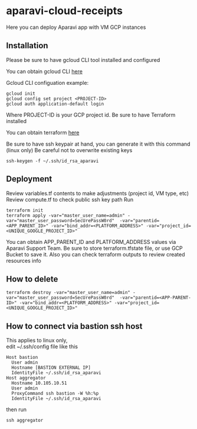 # aparavi-cloud-receipts
Here you can deploy Aparavi app with VM GCP instances

## Installation
Please be sure to have gcloud CLI tool installed and configured

You can obtain gcloud CLI [here](https://cloud.google.com/sdk/docs/install)

Gcloud CLI configuation example:
```
gcloud init
gcloud config set project <PROJECT-ID>
gcloud auth application-default login
```
Where PROJECT-ID is your GCP project id.
Be sure to have Terraform installed

You can obtain terraform [here](https://learn.hashicorp.com/tutorials/terraform/install-cli)


Be sure to have ssh keypair at hand, you can generate it with this command (linux only)
Be careful not to overwrite existing keys
```
ssh-keygen -f ~/.ssh/id_rsa_aparavi
```
## Deployment
Review variables.tf contents to make adjustments (project id, VM type, etc)
Review compute.tf to check public ssh key path
Run 
```
terraform init
terraform apply -var="master_user_name=admin" -var="master_user_password=SecUrePassW0rd"  -var="parentid=<APP_PARENT_ID>" -var="bind_addr=<PLATFORM_ADDRESS>" -var="project_id=<UNIQUE_GOOGLE_PROJECT_ID>"
```
You can obtain APP_PARENT_ID and PLATFORM_ADDRESS values via Aparavi Support Team.
Be sure to store terraform.tfstate file, or use GCP Bucket to save it.
Also you can check terraform outputs to review created resources info
## How to delete
```
terraform destroy -var="master_user_name=admin" -var="master_user_password=SecUrePassW0rd"  -var="parentid=<APP-PARENT-ID>" -var="bind_addr=<PLATFORM_ADDRESS>" -var="project_id=<UNIQUE_GOOGLE_PROJECT_ID>"
```
## How to connect via bastion ssh host
This applies to linux only,  
edit ~/.ssh/config file like this
```
Host bastion
  User admin
  Hostname [BASTION EXTERNAL IP]
  IdentityFile ~/.ssh/id_rsa_aparavi
Host aggregator
  Hostname 10.105.10.51
  User admin
  ProxyCommand ssh bastion -W %h:%p
  IdentityFile ~/.ssh/id_rsa_aparavi
```
then run
```
ssh aggregator
```
